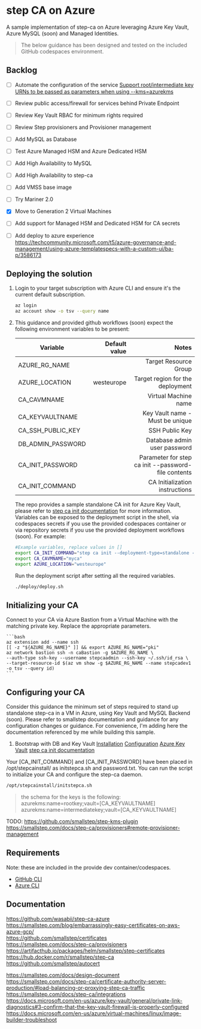 # step CA on Azure

A sample implementation of step-ca on Azure leveraging Azure Key Vault, Azure MySQL (soon) and Managed Identities.

> The below guidance has been designed and tested on the included GitHub codespaces environment.

## Backlog

- [ ] Automate the configuration of the service [Support root/intermediate key URNs to be passed as parameters when using --kms=azurekms](https://github.com/smallstep/cli/issues/721)
- [ ] Review public access/firewall for services behind Private Endpoint 
- [ ] Review Key Vault RBAC for minimum rights required
- [ ] Review Step provisioners and Provisioner management
- [ ] Add MySQL as Database
- [ ] Test Azure Managed HSM and Azure Dedicated HSM
- [ ] Add High Availability to MySQL  
- [ ] Add High Availability to step-ca  
- [ ] Add VMSS base image
 
- [ ] Try Mariner 2.0  
- [x] Move to Generation 2 Virtual Machines  
- [ ] Add support for Managed HSM and Dedicated HSM for CA secrets  
- [ ] Add deploy to azure experience <https://techcommunity.microsoft.com/t5/azure-governance-and-management/using-azure-templatespecs-with-a-custom-ui/ba-p/3586173>

## Deploying the solution

1. Login to your target subscription with Azure CLI and ensure it's the current default subscription.

    ```bash
    az login
    az account show -o tsv --query name
    ```

1. This guidance and provided github workflows (soon) expect the following environment variables to be present:

    | Variable   |      Default value    |  Notes |
    |-|-:|-:|
    | AZURE_RG_NAME | | Target Resource Group |
    | AZURE_LOCATION | westeurope | Target region for the deployment |
    | CA_CAVMNAME | | Virtual Machine name |
    | CA_KEYVAULTNAME | | Key Vault name - Must be unique |
    | CA_SSH_PUBLIC_KEY | | SSH Public Key |
    | DB_ADMIN_PASSWORD | | Database admin user password | 
    | CA_INIT_PASSWORD | | Parameter for step ca init --password-file contents |
    | CA_INIT_COMMAND | | CA Initialization instructions |

    The repo provides a sample standalone CA init for Azure Key Vault, please refer to [step ca init documentation](https://smallstep.com/docs/step-cli/reference/ca/init) for more information.
    Variables can be exposed to the deployment script in the shell, via codespaces secrets if you use the provided codespaces container or via repository secrets if you use the provided deployment workflows (soon). For example:

    ```bash
    #Example variables, replace values in []
    export CA_INIT_COMMAND="step ca init --deployment-type=standalone --name=[CA_INIT_NAME] --dns=[CA_INIT_DNS] --address=[CA_INIT_PORT]--provisioner=[CA_INIT_PROVISIONER] --kms=azurekms --no-db --password-file=/opt/stepcainstall/password.txt"
    export CA_CAVMNAME="myca"
    export AZURE_LOCATION="westeurope"
    ```

    Run the deployment script after setting all the required variables.

    ```bash
    ./deploy/deploy.sh
    ```

## Initializing your CA

Connect to your CA via Azure Bastion from a Virtual Machine with the matching private key. Replace the appropriate parameters.

    ```bash
    az extension add --name ssh
    [[ -z "${AZURE_RG_NAME}" ]] && export AZURE_RG_NAME="pki"
    az network bastion ssh -n caBastion -g $AZURE_RG_NAME \
    --auth-type ssh-key --username stepcaadmin --ssh-key ~/.ssh/id_rsa \
    --target-resource-id $(az vm show -g $AZURE_RG_NAME --name stepcadev1 -o tsv --query id)
    ```

## Configuring your CA

Consider this guidance the minimum set of steps required to stand up standalone step-ca in a VM in Azure, using Key Vault and MySQL Backend (soon).
Please refer to smallstep documentation and guidance for any configuration changes or guidance. For convenience, I'm adding here the documentation referenced by me while building this sample.

1. Bootstrap with DB and Key Vault
[Installation](https://smallstep.com/docs/step-ca/installation)
[Configuration](https://smallstep.com/docs/step-ca/configuration)
[Azure Key Vault](https://smallstep.com/docs/step-ca/configuration/#azure-key-vault)
[step ca init documentation](https://smallstep.com/docs/step-cli/reference/ca/init)

Your [CA_INIT_COMMAND] and [CA_INIT_PASSWORD] have been placed in /opt/stepcainstall/ as initstepca.sh and password.txt. You can run the script to initialize your CA and configure the step-ca daemon.

```bash
/opt/stepcainstall/initstepca.sh
```

>the schema for the keys is the following:  
>azurekms:name=rootkey;vault=[CA_KEYVAULTNAME]  
>azurekms:name=intermediatekey;vault=[CA_KEYVAULTNAME]


TODO:
https://github.com/smallstep/step-kms-plugin
https://smallstep.com/docs/step-ca/provisioners#remote-provisioner-management

## Requirements

Note: these are included in the provide dev container/codespaces.

- [GitHub CLI](https://cli.github.com/)
- [Azure CLI](https://docs.microsoft.com/en-us/cli/azure/install-azure-cli)

## Documentation

<https://github.com/wasabii/step-ca-azure>  
<https://smallstep.com/blog/embarrassingly-easy-certificates-on-aws-azure-gcp/>  
<https://github.com/smallstep/certificates>  
<https://smallstep.com/docs/step-ca/provisioners>  
<https://artifacthub.io/packages/helm/smallstep/step-certificates>  
<https://hub.docker.com/r/smallstep/step-ca>  
<https://github.com/smallstep/autocert>  

<https://smallstep.com/docs/design-document>  
<https://smallstep.com/docs/step-ca/certificate-authority-server-production/#load-balancing-or-proxying-step-ca-traffic>  
<https://smallstep.com/docs/step-ca/integrations>  
<https://docs.microsoft.com/en-us/azure/key-vault/general/private-link-diagnostics#3-confirm-that-the-key-vault-firewall-is-properly-configured>  
<https://docs.microsoft.com/en-us/azure/virtual-machines/linux/image-builder-troubleshoot>  

